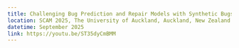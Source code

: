 ```yaml
---
title: Challenging Bug Prediction and Repair Models with Synthetic Bugs
location: SCAM 2025, The University of Auckland, Auckland, New Zealand
datetime: September 2025
link: https://youtu.be/ST35dyCmBMM
---
```

